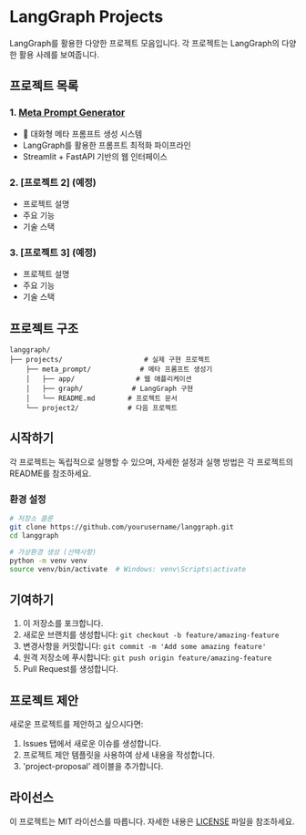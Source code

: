 # LangGraph Projects

LangGraph를 활용한 다양한 프로젝트 모음입니다. 각 프로젝트는 LangGraph의 다양한 활용 사례를 보여줍니다.

## 프로젝트 목록

### 1. [Meta Prompt Generator](projects/meta_prompt)
- 🤖 대화형 메타 프롬프트 생성 시스템
- LangGraph를 활용한 프롬프트 최적화 파이프라인
- Streamlit + FastAPI 기반의 웹 인터페이스

### 2. [프로젝트 2] (예정)
- 프로젝트 설명
- 주요 기능
- 기술 스택

### 3. [프로젝트 3] (예정)
- 프로젝트 설명
- 주요 기능
- 기술 스택

## 프로젝트 구조

```
langgraph/
├── projects/                    # 실제 구현 프로젝트
    ├── meta_prompt/            # 메타 프롬프트 생성기
    │   ├── app/               # 웹 애플리케이션
    │   ├── graph/            # LangGraph 구현
    │   └── README.md        # 프로젝트 문서
    └── project2/            # 다음 프로젝트
```

## 시작하기

각 프로젝트는 독립적으로 실행할 수 있으며, 자세한 설정과 실행 방법은 각 프로젝트의 README를 참조하세요.

### 환경 설정
```bash
# 저장소 클론
git clone https://github.com/yourusername/langgraph.git
cd langgraph

# 가상환경 생성 (선택사항)
python -m venv venv
source venv/bin/activate  # Windows: venv\Scripts\activate
```

## 기여하기

1. 이 저장소를 포크합니다.
2. 새로운 브랜치를 생성합니다: `git checkout -b feature/amazing-feature`
3. 변경사항을 커밋합니다: `git commit -m 'Add some amazing feature'`
4. 원격 저장소에 푸시합니다: `git push origin feature/amazing-feature`
5. Pull Request를 생성합니다.

## 프로젝트 제안

새로운 프로젝트를 제안하고 싶으시다면:
1. Issues 탭에서 새로운 이슈를 생성합니다.
2. 프로젝트 제안 템플릿을 사용하여 상세 내용을 작성합니다.
3. 'project-proposal' 레이블을 추가합니다.

## 라이선스

이 프로젝트는 MIT 라이선스를 따릅니다. 자세한 내용은 [LICENSE](LICENSE) 파일을 참조하세요. 